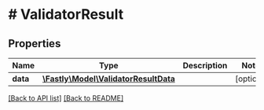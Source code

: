 # # ValidatorResult

## Properties

Name | Type | Description | Notes
------------ | ------------- | ------------- | -------------
**data** | [**\Fastly\Model\ValidatorResultData**](ValidatorResultData.md) |  | [optional] 


[[Back to API list]](../../README.md#endpoints) [[Back to README]](../../README.md)
